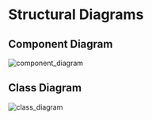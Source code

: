# Structural Diagrams

## Component Diagram
![component_diagram](https://user-images.githubusercontent.com/102399833/161381135-77ac3ba6-71e4-4ae0-812c-0b290cf21fee.JPG)

## Class Diagram
![class_diagram](https://user-images.githubusercontent.com/102399833/161381236-2d0b39db-2724-4118-a175-20623567ef9e.JPG)
